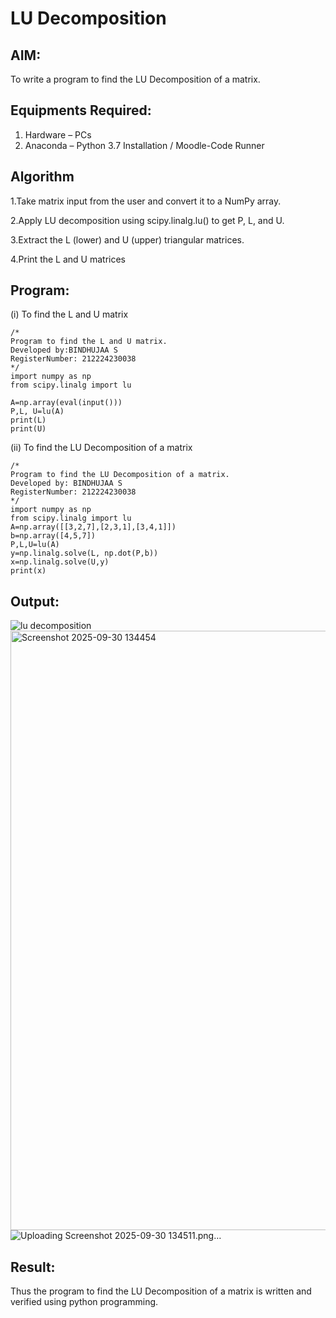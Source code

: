 # LU Decomposition 

## AIM:
To write a program to find the LU Decomposition of a matrix.

## Equipments Required:
1. Hardware – PCs
2. Anaconda – Python 3.7 Installation / Moodle-Code Runner

## Algorithm
1.Take matrix input from the user and convert it to a NumPy array.

2.Apply LU decomposition using scipy.linalg.lu() to get P, L, and U.

3.Extract the L (lower) and U (upper) triangular matrices.

4.Print the L and U matrices

## Program:
(i) To find the L and U matrix
```
/*
Program to find the L and U matrix.
Developed by:BINDHUJAA S
RegisterNumber: 212224230038
*/
import numpy as np
from scipy.linalg import lu

A=np.array(eval(input()))
P,L, U=lu(A)
print(L)
print(U)
```
(ii) To find the LU Decomposition of a matrix
```
/*
Program to find the LU Decomposition of a matrix.
Developed by: BINDHUJAA S
RegisterNumber: 212224230038
*/
import numpy as np
from scipy.linalg import lu
A=np.array([[3,2,7],[2,3,1],[3,4,1]])
b=np.array([4,5,7])
P,L,U=lu(A)
y=np.linalg.solve(L, np.dot(P,b))
x=np.linalg.solve(U,y)
print(x)
```

## Output:
![lu decomposition]()
<img width="1408" height="959" alt="Screenshot 2025-09-30 134454" src="https://github.com/user-attachments/assets/897f6759-08f2-42f4-86c2-ab3f9e91ceff" />
![Uploading Screenshot 2025-09-30 134511.png…]()



## Result:
Thus the program to find the LU Decomposition of a matrix is written and verified using python programming.

